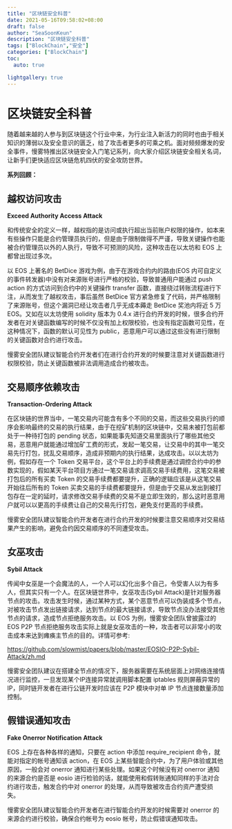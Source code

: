```yaml
---
title: "区块链安全科普"
date: 2021-05-16T09:58:02+08:00
draft: false
author: "SeaSoonKeun"
description: "区块链安全科普"
tags: ["BlockChain","安全"]
categories: ["BlockChain"]
toc: 
  auto: true

lightgallery: true
---
```


# 区块链安全科普

随着越来越的人参与到区块链这个行业中来，为行业注入新活力的同时也由于相关知识的薄弱以及安全意识的匮乏，给了攻击者更多的可乘之机。面对频频爆发的安全事件，慢雾特推出区块链安全入门笔记系列，向大家介绍区块链安全相关名词，让新手们更快适应区块链危机四伏的安全攻防世界。

**系列回顾：**

## **越权访问攻击**

**Exceed Authority Access Attack**

和传统安全的定义一样，越权指的是访问或执行超出当前账户权限的操作，如本来有些操作只能是合约管理员执行的，但是由于限制做得不严谨，导致关键操作也能被合约管理员以外的人执行，导致不可预测的风险，这种攻击在以太坊和 EOS 上都曾出现过多次。

以 EOS 上著名的 BetDice 游戏为例，由于在游戏合约内的路由(EOS 内可自定义的事件转发器)中没有对来源账号进行严格的校验，导致普通用户能通过 push action 的方式访问到合约中的关键操作 transfer 函数，直接绕过转账流程进行下注，从而发生了越权攻击，事后虽然 BetDice 官方紧急修复了代码，并严格限制了来源账号，但这个漏洞已经让攻击者几乎无成本薅走 BetDice 奖池内将近 5 万 EOS。又如在以太坊使用 solidity 版本为 0.4.x 进行合约开发的时候，很多合约开发者在对关键函数编写的时候不仅没有加上权限校验，也没有指定函数可见性，在这种情况下，函数的默认可见性为 public，恶意用户可以通过这些没有进行限制的关键函数对合约进行攻击。

慢雾安全团队建议智能合约开发者们在进行合约开发的时候要注意对关键函数进行权限校验，防止关键函数被非法调用造成合约被攻击。

## **交易顺序依赖攻击**

**Transaction-Ordering Attack**

在区块链的世界当中，一笔交易内可能含有多个不同的交易，而这些交易执行的顺序会影响最终的交易的执行结果，由于在挖矿机制的区块链中，交易未被打包前都处于一种待打包的 pending 状态，如果能事先知道交易里面执行了哪些其他交易，恶意用户就能通过增加矿工费的形式，发起一笔交易，让交易中的其中一笔交易先行打包，扰乱交易顺序，造成非预期内的执行结果，达成攻击。以以太坊为例，假如存在一个 Token 交易平台，这个平台上的手续费是通过调控合约中的参数实现的，假如某天平台项目方通过一笔交易请求调高交易手续费用，这笔交易被打包后的所有买卖 Token 的交易手续费都要提升，正确的逻辑应该是从这笔交易开始往后所有的 Token 买卖交易的手续费都要提升，但是由于交易从发出到被打包存在一定的延时，请求修改交易手续费的交易不是立即生效的，那么这时恶意用户就可以以更高的手续费让自己的交易先行打包，避免支付更高的手续费。

慢雾安全团队建议智能合约开发者在进行合约开发的时候要注意交易顺序对交易结果产生的影响，避免合约因交易顺序的不同遭受攻击。

## **女巫攻击**

**Sybil Attack**

传闻中女巫是一个会魔法的人，一个人可以幻化出多个自己，令受害人以为有多人，但其实只有一个人。在区块链世界中，女巫攻击(Sybil Attack)是针对服务器节点的攻击。攻击发生时候，通过某种方式，某个恶意节点可以伪装成多个节点，对被攻击节点发出链接请求，达到节点的最大链接请求，导致节点没办法接受其他节点的请求，造成节点拒绝服务攻击。以 EOS 为例，慢雾安全团队曾披露过的 EOS P2P 节点拒绝服务攻击实际上就是女巫攻击的一种，攻击者可以非常小的攻击成本来达到瘫痪主节点的目的。详情可参考:

https://github.com/slowmist/papers/blob/master/EOSIO-P2P-Sybil-Attack/zh.md

慢雾安全团队建议在搭建全节点的情况下，服务器需要在系统层面上对网络连接情况进行监控，一旦发现某个IP连接异常就调用脚本配置 iptables 规则屏蔽异常的 IP，同时链开发者在进行公链开发时应该在 P2P 模块中对单 IP 节点连接数量添加控制。

## **假错误通知攻击**

**Fake Onerror Notification Attack**

EOS 上存在各种各样的通知，只要在 action 中添加 require_recipient 命令，就能对指定的帐号通知该 action，在 EOS 上某些智能合约中，为了用户体验或其他原因，一般会对 onerror 通知进行某些处理。如果这个时候没有对 onerror 通知的来源合约是否是 eosio 进行检验的话，就能使用和假转账通知同样的手法对合约进行攻击，触发合约中对 onerror 的处理，从而导致被攻击合约资产遭受损失。

慢雾安全团队建议智能合约开发者在进行智能合约开发的时候需要对 onerror 的来源合约进行校验，确保合约帐号为 eosio 帐号，防止假错误通知攻击。